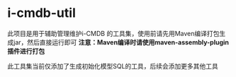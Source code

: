 # i-cmdb-util
此项目是用于辅助管理维护i-CMDB 的工具集，使用前请先用Maven编译打包生成jar，然后直接运行即可
**注意：Maven编译时请使用maven-assembly-plugin插件进行打包**

此工具集当前仅添加了生成初始化模型SQL的工具，后续会添加更多其他工具
